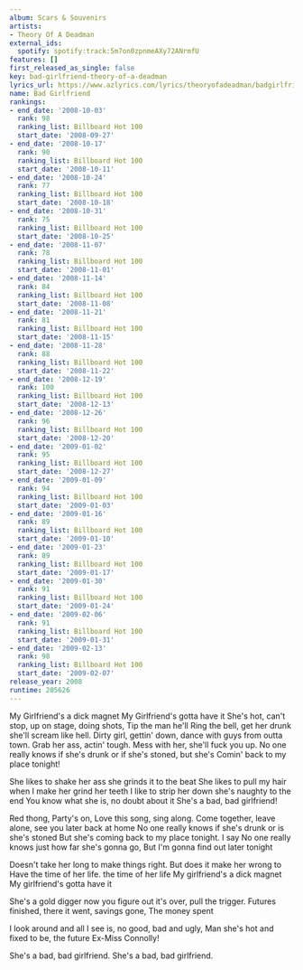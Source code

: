 ```yaml
---
album: Scars & Souvenirs
artists:
- Theory Of A Deadman
external_ids:
  spotify: spotify:track:5m7on0zpnmeAXy72ANrmfU
features: []
first_released_as_single: false
key: bad-girlfriend-theory-of-a-deadman
lyrics_url: https://www.azlyrics.com/lyrics/theoryofadeadman/badgirlfriend.html
name: Bad Girlfriend
rankings:
- end_date: '2008-10-03'
  rank: 98
  ranking_list: Billboard Hot 100
  start_date: '2008-09-27'
- end_date: '2008-10-17'
  rank: 90
  ranking_list: Billboard Hot 100
  start_date: '2008-10-11'
- end_date: '2008-10-24'
  rank: 77
  ranking_list: Billboard Hot 100
  start_date: '2008-10-18'
- end_date: '2008-10-31'
  rank: 75
  ranking_list: Billboard Hot 100
  start_date: '2008-10-25'
- end_date: '2008-11-07'
  rank: 78
  ranking_list: Billboard Hot 100
  start_date: '2008-11-01'
- end_date: '2008-11-14'
  rank: 84
  ranking_list: Billboard Hot 100
  start_date: '2008-11-08'
- end_date: '2008-11-21'
  rank: 81
  ranking_list: Billboard Hot 100
  start_date: '2008-11-15'
- end_date: '2008-11-28'
  rank: 88
  ranking_list: Billboard Hot 100
  start_date: '2008-11-22'
- end_date: '2008-12-19'
  rank: 100
  ranking_list: Billboard Hot 100
  start_date: '2008-12-13'
- end_date: '2008-12-26'
  rank: 96
  ranking_list: Billboard Hot 100
  start_date: '2008-12-20'
- end_date: '2009-01-02'
  rank: 95
  ranking_list: Billboard Hot 100
  start_date: '2008-12-27'
- end_date: '2009-01-09'
  rank: 94
  ranking_list: Billboard Hot 100
  start_date: '2009-01-03'
- end_date: '2009-01-16'
  rank: 89
  ranking_list: Billboard Hot 100
  start_date: '2009-01-10'
- end_date: '2009-01-23'
  rank: 89
  ranking_list: Billboard Hot 100
  start_date: '2009-01-17'
- end_date: '2009-01-30'
  rank: 91
  ranking_list: Billboard Hot 100
  start_date: '2009-01-24'
- end_date: '2009-02-06'
  rank: 91
  ranking_list: Billboard Hot 100
  start_date: '2009-01-31'
- end_date: '2009-02-13'
  rank: 98
  ranking_list: Billboard Hot 100
  start_date: '2009-02-07'
release_year: 2008
runtime: 205626
---
```

My Girlfriend's a dick magnet My Girlfriend's gotta have it
She's hot, can't stop, up on stage, doing shots, Tip the man he'll
Ring the bell, get her drunk she'll scream like hell.
Dirty girl, gettin' down, dance with guys from outta town.
Grab her ass, actin' tough. Mess with her, she'll fuck you up.
No one really knows if she's drunk or if she's stoned, but she's
Comin' back to my place tonight!


She likes to shake her ass she grinds it to the beat
She likes to pull my hair when I make her grind her teeth
I like to strip her down she's naughty to the end
You know what she is, no doubt about it
She's a bad, bad girlfriend!

Red thong, Party's on, Love this song, sing along.
Come together, leave alone, see you later back at home
No one really knows if she's drunk or is she's stoned
But she's coming back to my place tonight. I say
No one really knows just how far she's gonna go,
But I'm gonna find out later tonight



Doesn't take her long to make things right.
But does it make her wrong to
Have the time of her life. the time of her life
My girlfriend's a dick magnet My girlfriend's gotta have it

She's a gold digger now you figure out it's over, pull the trigger.
Futures finished, there it went, savings gone,
The money spent

I look around and all I see is, no good, bad and ugly,
Man she's hot and fixed to be, the future
Ex-Miss Connolly!



She's a bad, bad girlfriend.
She's a bad, bad girlfriend.
